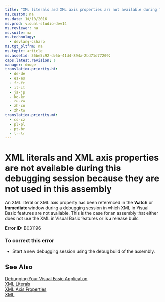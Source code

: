 ```yaml
---
title: "XML literals and XML axis properties are not available during this debugging session because they are not used in this assembly"
ms.custom: na
ms.date: 10/10/2016
ms.prod: visual-studio-dev14
ms.reviewer: na
ms.suite: na
ms.technology: 
  - devlang-csharp
ms.tgt_pltfrm: na
ms.topic: article
ms.assetid: 36be5c92-dd6b-41d4-894a-2bd71d772092
caps.latest.revision: 6
manager: douge
translation.priority.ht: 
  - de-de
  - es-es
  - fr-fr
  - it-it
  - ja-jp
  - ko-kr
  - ru-ru
  - zh-cn
  - zh-tw
translation.priority.mt: 
  - cs-cz
  - pl-pl
  - pt-br
  - tr-tr
---
```

# XML literals and XML axis properties are not available during this debugging session because they are not used in this assembly
An XML literal or XML axis property has been referenced in the **Watch** or **Immediate** window during a debugging session in which XML in Visual Basic features are not available. This is the case for an assembly that either does not use the XML in Visual Basic features or is a release build.  
  
 **Error ID:** BC31196  
  
### To correct this error  
  
-   Start a new debugging session using the debug build of the assembly.  
  
## See Also  
 [Debugging Your Visual Basic Application](../Topic/Debugging%20Your%20Visual%20Basic%20Application.md)   
 [XML Literals](../Topic/XML%20Literals%20\(Visual%20Basic\).md)   
 [XML Axis Properties](../Topic/XML%20Axis%20Properties%20\(Visual%20Basic\).md)   
 [XML](../Topic/XML%20in%20Visual%20Basic.md)